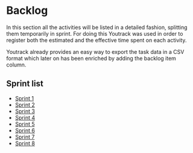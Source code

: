 # Backlog

In this section all the activities will be listed in a detailed fashion, splitting them temporarily in sprint. For 
doing this Youtrack was used in order to register both the estimated and the effective time spent on each activity.

Youtrack already provides an easy way to export the task data in a CSV format which later on has been enriched by adding
the backlog item column.

## Sprint list
- [Sprint 1](Sprint-1.md)
- [Sprint 2](Sprint-2.md)
- [Sprint 3](Sprint-3.md)
- [Sprint 4](Sprint-4.md)
- [Sprint 5](Sprint-5.md)
- [Sprint 6](Sprint-6.md)
- [Sprint 7](Sprint-7.md)
- [Sprint 8](Sprint-8.md)

